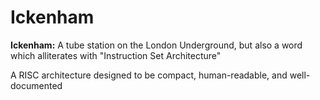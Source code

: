 # Ickenham

**Ickenham:** A tube station on the London Underground, but also a word which alliterates with "Instruction Set Architecture"

A RISC architecture designed to be compact, human-readable, and well-documented